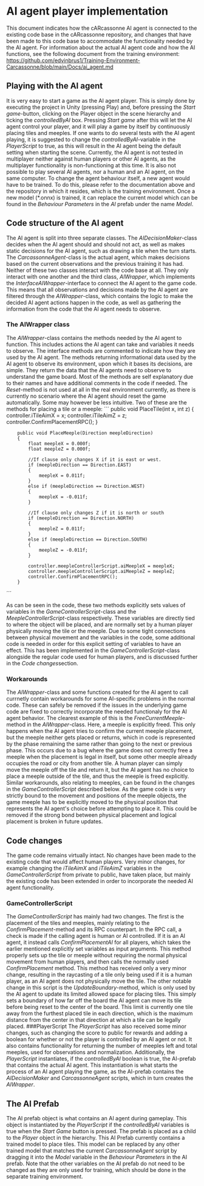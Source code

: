 # AI agent player implementation
This document indicates how the cARcassonne AI agent is connected to the existing code base in the cARcassonne repository, and changes that have been made to this code base to accommodate the functionality needed by the AI agent.
For information about the actual AI agent code and how the AI functions, see the following document from the training environment:
https://github.com/edvinbrus1/Training-Environment-Carcassonne/blob/main/Docs/ai_agent.md

## Playing with the AI agent
It is very easy to start a game as the AI agent player. This is simply done by executing the project in Unity (pressing Play) and, before pressing the *Start game*-button, clicking on the Player object in the scene hierarchy and ticking the *controlledByAI* box. Pressing *Start game* after this will let the AI agent control your player, and it will play a game by itself by continuously placing tiles and meeples. If one wants to do several tests with the AI agent playing, it is suggested to change the *controlledByAI*-variable in the *PlayerScript* to true, as this will result in the AI agent being the default setting when starting the scene.
Currently, the AI agent is not tested in multiplayer neither against human players or other AI agents, as the multiplayer functionality is non-functioning at this time. It is also not possible to play several AI agents, nor a human and an AI agent, on the same computer.
To change the agent behaviour itself, a new agent would have to be trained. To do this, please refer to the documentation above and the repository in which it resides, which is the training environment. Once a new model (*.onnx) is trained, it can replace the current model which can be found in the *Behaviour Parameters* in the *AI* prefab under the name *Model*.

## Code structure of the AI agent
The AI agent is split into three separate classes. The *AIDecisionMaker*-class decides when the AI agent should and should not act, as well as makes static decisions for the AI agent, such as drawing a tile when the turn starts. The *CarcassonneAgent*-class is the actual agent, which makes decisions based on the current observations and the previous training it has had. Neither of these two classes interact with the code base at all. They only interact with one another and the third class, *AIWrapper*, which implements the *InterfaceAIWrapper*-interface to connect the AI agent to the game code. This means that all observations and decisions made by the AI agent are filtered through the *AIWrapper*-class, which contains the logic to make the decided AI agent actions happen in the code, as well as gathering the information from the code that the AI agent needs to observe.

### The AIWrapper class
The *AIWrapper*-class contains the methods needed by the AI agent to function. This includes actions the AI agent can take and variables it needs to observe. The interface methods are commented to indicate how they are used by the AI agent. The methods returning informational data used by the AI agent to observe its environment, upon which it bases its decisions, are simple. They return the data that the AI agents need to observe to understand the game board.
Most of the methods are self explanatory due to their names and have additional comments in the code if needed. The *Reset*-method is not used at all in the real environment currently, as there is currently no scenario where the AI agent should reset the game automatically. Some may however be less intuitive. Two of these are the methods for placing a tile or a meeple:
´´´
        public void PlaceTile(int x, int z)
        {
            controller.iTileAimX = x;
            controller.iTileAimZ = z;
            controller.ConfirmPlacementRPC();
        }

        public void PlaceMeeple(Direction meepleDirection)
        {
            float meepleX = 0.000f;
            float meepleZ = 0.000f;
            
            //If clause only changes X if it is east or west.
            if (meepleDirection == Direction.EAST)
            {
                meepleX = 0.011f;
            }
            else if (meepleDirection == Direction.WEST)
            {
                meepleX = -0.011f;
            }
            
            //If clause only changes Z if it is north or south
            if (meepleDirection == Direction.NORTH)
            {
                meepleZ = 0.011f;
            }
            else if (meepleDirection == Direction.SOUTH)
            {
                meepleZ = -0.011f;
            }

            controller.meepleControllerScript.aiMeepleX = meepleX;
            controller.meepleControllerScript.aiMeepleZ = meepleZ;
            controller.ConfirmPlacementRPC();
        }
´´´

As can be seen in the code, these two methods explicitly sets values of variables in the *GameControllerScript*-class and the *MeepleControllerScript*-class respectively. These variables are directly tied to where the object will be placed, and are normally set by a human player physically moving the tile or the meeple. Due to some tight connections between physical movement and the variables in the code, some additional code is needed in order for this explicit setting of variables to have an effect. This has been implemented in the *GameControllerScript*-class alongside the regular code used for human players, and is discussed further in the *Code changes*section.

### Workarounds
The *AIWrapper*-class and some functions created for the AI agent to call currnetly contain workarounds for some AI-specific problems in the normal code. These can safely be removed if the issues in the underlying game code are fixed to correctly incorporate the needed functionaly for the AI agent behavior. The clearest example of this is the *FreeCurrentMeeple*-method in the *AIWrapper*-class. Here, a meeple is explicitly freed. This only happens when the AI agent tries to confirm the current meeple placement, but the meeple neither gets placed or returns, which in code is represented by the phase remaining the same rather than going to the next or previous phase.
This occurs due to a bug where the game does not correctly free a meeple when the placement is legal in itself, but some other meeple already occupies the road or city from another tile. A human player can simply move the meeple off the tile and return it, but the AI agent has no choice to place a meeple outside of the tile, and thus the meeple is freed explicitly.
Similar workarounds, also relating to meeples, can be found in the changes in the *GameControllerScript* described below. As the game code is very strictly bound to the movement and positions of the meeple objects, the game meeple has to be explicitly moved to the physical position that represents the AI agent's choice before attempting to place it. This could be removed if the strong bond between physical placement and logical placement is broken in future updates.

## Code changes
The game code remains virtually intact. No changes have been made to the existing code that would affect human players. Very minor changes, for example changing the *iTileAimX* and *iTileAimZ* variables in the *GameControllerScript* from private to public, have taken place, but mainly the existing code has been extended in order to incorporate the needed AI agent functionality.

### GameControllerScript
The *GameControllerScript* has mainly had two changes. The first is the placement of the tiles and meeples, mainly relating to the *ConfirmPlacement*-method and its RPC counterpart. In the RPC call, a check is made if the calling agent is human or AI controlled. If it is an AI agent, it instead calls *ConfirmPlacementAI* for all players, which takes the earlier mentioned explicitly set variables as input arguments. This method properly sets up the tile or meeple without requiring the normal physical movement from human players, and then calls the normally used *ConfirmPlacement* method. This method has received only a very minor change, resulting in the raycasting of a tile only being used if it is a human player, as an AI agent does not physically move the tile.
The other notable change in this script is the *UpdateBoundary*-method, which is only used by the AI agent to update its limited allowed space for placing tiles. This simply sets a boundary of how far off the board the AI agent can move its tile before being reset to the center of the board. This limit is currently one tile away from the furthest placed tile in each direction, which is the maximum distance from the center in that direction at which a tile can be legally placed.
###PlayerScript
The *PlayerScript* has also received some minor changes, such as changing the score to public for rewards and adding a boolean for whether or not the player is controlled by an AI agent or not. It also contains functionality for returning the number of meeples left and total meeples, used for observations and normalization.
Additionally, the *PlayerScript* instantiates, if the *controlledByAI* boolean is true, the AI-prefab that contains the actual AI agent. This instantiation is what starts the process of an AI agent playing the game, as the AI-prefab contains the *AIDecisionMaker* and *CarcassonneAgent* scripts, which in turn creates the *AIWrapper*.

## The AI Prefab
The AI prefab object is what contains an AI agent during gameplay. This object is instantiated by the *PlayerScript* if the *controlledByAI* variables is true when the *Start Game* button is pressed. The prefab is placed as a child to the *Player* object in the hierarchy.
This AI Prefab currently contains a trained model to place tiles. This model can be replaced by any other trained model that matches the current *CarcassonneAgent* script by dragging it into the *Model* variable in the *Behaviour Parameters* in the AI prefab. Note that the other variables on the AI prefab do not need to be changed as they are only used for training, which should be done in the separate training environment.
